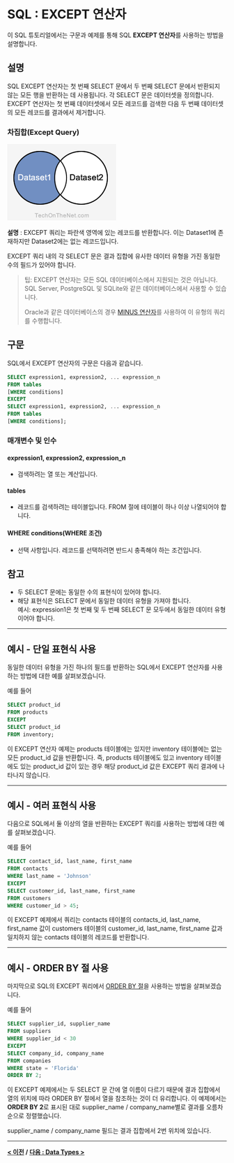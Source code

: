 # SQL : EXCEPT 연산자

이 SQL 튜토리얼에서는 구문과 예제를 통해 SQL **EXCEPT 연산자**를 사용하는 방법을 설명합니다.

## 설명
SQL EXCEPT 연산자는 첫 번째 SELECT 문에서 두 번째 SELECT 문에서 반환되지 않는 모든 행을 반환하는 데 사용됩니다. 각 SELECT 문은 데이터셋을 정의합니다. EXCEPT 연산자는 첫 번째 데이터셋에서 모든 레코드를 검색한 다음 두 번째 데이터셋의 모든 레코드를 결과에서 제거합니다.

### 차집합(Except Query)

![EXCEPT](Visual-Illustration/minus.png)

**설명** : EXCEPT 쿼리는 파란색 영역에 있는 레코드를 반환합니다. 이는 Dataset1에 존재하지만 Dataset2에는 없는 레코드입니다.

EXCEPT 쿼리 내의 각 SELECT 문은 결과 집합에 유사한 데이터 유형을 가진 동일한 수의 필드가 있어야 합니다.
>팁: EXCEPT 연산자는 모든 SQL 데이터베이스에서 지원되는 것은 아닙니다. SQL Server, PostgreSQL 및 SQLite와 같은 데이터베이스에서 사용할 수 있습니다.
>
>Oracle과 같은 데이터베이스의 경우 [MINUS 연산자](MINUS.md)를 사용하여 이 유형의 쿼리를 수행합니다.

## 구문
SQL에서 EXCEPT 연산자의 구문은 다음과 같습니다.
```SQL
SELECT expression1, expression2, ... expression_n
FROM tables
[WHERE conditions]
EXCEPT
SELECT expression1, expression2, ... expression_n
FROM tables
[WHERE conditions];
```
### 매개변수 및 인수
#### **expression1, expression2, expression_n**
- 검색하려는 열 또는 계산입니다.
#### **tables**
- 레코드를 검색하려는 테이블입니다. FROM 절에 테이블이 하나 이상 나열되어야 합니다.
#### **WHERE conditions(WHERE 조건)**
- 선택 사항입니다. 레코드를 선택하려면 반드시 충족해야 하는 조건입니다.

## 참고
- 두 SELECT 문에는 동일한 수의 표현식이 있어야 합니다.
- 해당 표현식은 SELECT 문에서 동일한 데이터 유형을 가져야 합니다.  
예시: expression1은 첫 번째 및 두 번째 SELECT 문 모두에서 동일한 데이터 유형이어야 합니다.

---
## 예시 - 단일 표현식 사용
동일한 데이터 유형을 가진 하나의 필드를 반환하는 SQL에서 EXCEPT 연산자를 사용하는 방법에 대한 예를 살펴보겠습니다.

예를 들어
```SQL
SELECT product_id
FROM products
EXCEPT
SELECT product_id
FROM inventory;
```
이 EXCEPT 연산자 예제는 products 테이블에는 있지만 inventory 테이블에는 없는 모든 product_id 값을 반환합니다. 즉, products 테이블에도 있고 inventory 테이블에도 있는 product_id 값이 있는 경우 해당 product_id 값은 EXCEPT 쿼리 결과에 나타나지 않습니다.

---
## 예시 - 여러 표현식 사용
다음으로 SQL에서 둘 이상의 열을 반환하는 EXCEPT 쿼리를 사용하는 방법에 대한 예를 살펴보겠습니다.

예를 들어
```SQL
SELECT contact_id, last_name, first_name
FROM contacts
WHERE last_name = 'Johnson'
EXCEPT
SELECT customer_id, last_name, first_name
FROM customers
WHERE customer_id > 45;
```
이 EXCEPT 예제에서 쿼리는 contacts 테이블의 contacts_id, last_name, first_name 값이 customers 테이블의 customer_id, last_name, first_name 값과 일치하지 않는 contacts 테이블의 레코드를 반환합니다.

---
## 예시 - ORDER BY 절 사용
마지막으로 SQL의 EXCEPT 쿼리에서 [ORDER BY 절](ORDER_BY.md)을 사용하는 방법을 살펴보겠습니다.

예를 들어
```SQL
SELECT supplier_id, supplier_name
FROM suppliers
WHERE supplier_id < 30
EXCEPT
SELECT company_id, company_name
FROM companies
WHERE state = 'Florida'
ORDER BY 2;
```
이 EXCEPT 예제에서는 두 SELECT 문 간에 열 이름이 다르기 때문에 결과 집합에서 열의 위치에 따라 ORDER BY 절에서 열을 참조하는 것이 더 유리합니다. 이 예제에서는 **ORDER BY 2**로 표시된 대로 supplier_name / company_name별로 결과를 오름차순으로 정렬했습니다.

supplier_name / company_name 필드는 결과 집합에서 2번 위치에 있습니다.

---
**[< 이전](MINUS.md) / [다음 : Data Types >](Data_Types.md)**